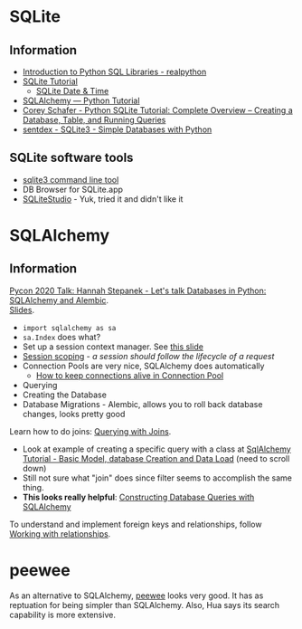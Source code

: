 # SQLite

## Information

- [Introduction to Python SQL Libraries - realpython](https://realpython.com/python-sql-libraries/)
- [SQLite Tutorial](https://www.sqlitetutorial.net)
    - [SQLite Date & Time](https://www.sqlitetutorial.net/sqlite-date/)
- [SQLAlchemy — Python Tutorial](https://towardsdatascience.com/sqlalchemy-python-tutorial-79a577141a91)
- [Corey Schafer - Python SQLite Tutorial: Complete Overview – Creating a Database, Table, and Running Queries](https://coreyms.com/development/python/python-sqlite-tutorial-complete-overview-creating-database-table-running-queries)
- [sentdex - SQLite3 - Simple Databases with Python](https://www.youtube.com/playlist?list=PLQVvvaa0QuDezJh0sC5CqXLKZTSKU1YNo)


## SQLite software tools

- [sqlite3 command line tool](https://www.sitepoint.com/getting-started-sqlite3-basic-commands/)
- DB Browser for SQLite.app
- [SQLiteStudio](https://github.com/pawelsalawa/sqlitestudio) - Yuk, tried it and didn't like it


# SQLAlchemy

## Information

[Pycon 2020 Talk: Hannah Stepanek - Let's talk Databases in Python: SQLAlchemy and Alembic](https://www.youtube.com/watch?v=36yw8VC3KU8).  
[Slides](https://docs.google.com/presentation/d/1PDFYvNheocsaVLVu4ibqplJTzOuKnkaS_AX3_Mhczmw/edit#slide=id.p).  

- `import sqlalchemy as sa`
- `sa.Index` does what?
- Set up a session context manager. See [this slide](https://docs.google.com/presentation/d/1PDFYvNheocsaVLVu4ibqplJTzOuKnkaS_AX3_Mhczmw/edit#slide=id.g52b1b0b3f2_0_474)
- [Session scoping](https://docs.google.com/presentation/d/1PDFYvNheocsaVLVu4ibqplJTzOuKnkaS_AX3_Mhczmw/edit#slide=id.g52b1b0b3f2_0_493) - *a session should follow the lifecycle of a request*
- Connection Pools are very nice, SQLAlchemy does automatically
    - [How to keep connections alive in Connection Pool](https://docs.google.com/presentation/d/1PDFYvNheocsaVLVu4ibqplJTzOuKnkaS_AX3_Mhczmw/edit#slide=id.g52b1b0b3f2_0_445)
- Querying
- Creating the Database
- Database Migrations - Alembic, allows you to roll back database changes, looks pretty good

Learn how to do joins: [Querying with Joins](https://docs.sqlalchemy.org/en/13/orm/tutorial.html#querying-with-joins).

- Look at example of creating a specific query with a class at [SqlAlchemy Tutorial - Basic Model, database Creation and Data Load](https://python-forum.io/Thread-SqlAlchemy-Tutorial-Basic-Model-database-Creation-and-Data-Load) (need to scroll down)
- Still not sure what "join" does since filter seems to accomplish the same thing.
- **This looks really helpful**: [Constructing Database Queries with SQLAlchemy](https://hackersandslackers.com/database-queries-sqlalchemy-orm/)

To understand and implement foreign keys and relationships, follow [Working with relationships](https://docs.sqlalchemy.org/en/13/orm/tutorial.html#building-a-relationship).



# peewee

As an alternative to SQLAlchemy, [peewee](http://docs.peewee-orm.com/en/latest/peewee/quickstart.html#) looks very good. It has as reptuation for being simpler than SQLAlchemy. Also, Hua says its search capability is more extensive.